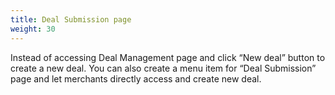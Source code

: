 ```yaml
---
title: Deal Submission page
weight: 30
---
```

Instead of accessing Deal Management page and click “New deal” button to create a new deal. You can also create a menu item for “Deal Submission” page and let merchants directly access and create new deal.
